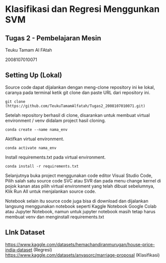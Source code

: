 # Klasifikasi dan Regresi Menggunkan SVM

## Tugas 2 - Pembelajaran Mesin
Teuku Tamam Al FAtah

2008107010071

## Setting Up (Lokal)
Source code dapat dijalankan dengan meng-clone repository ini ke lokal, caranya pada terminal ketik git clone dan paste URL dari repository ini.

```git clone (https://github.com/TeukuTamamAlfatah/Tugas2_2008107010071.git)```

Setelah repository berhasil di clone, disarankan untuk membuat virtual environment / venv didalam project hasil cloning.

```conda create --name nama_env```

Aktifkan virtual environment.

```conda activate nama_env```

Install requirements.txt pada virtual environment.

```conda install -r requirements.txt```

Selanjutnya buka project menggunakan code editor Visual Studio Code, Pilih salah satu source code SVC atau SVR dan pada menu change kernel di pojok kanan atas pilih virtual environment yang telah dibuat sebelumnya, Klik Run All untuk menjalankan source code.

Notebook
selain itu source code juga bisa di download dan dijalankan langsung menggunakan notebook seperti Kaggle Notebook Google Colab atau Jupyter Notebook, namun untuk jupyter notebook masih tetap harus membuat venv dan menginstall requirements.txt

## LInk Dataset

https://www.kaggle.com/datasets/hemachandiranmurugan/house-price-india-dataset (Regresi)
https://www.kaggle.com/datasets/anyasorc/marriage-proposal (Klasifikasi)

